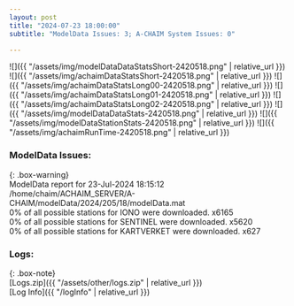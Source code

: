 ```yaml
---
layout: post
title: "2024-07-23 18:00:00"
subtitle: "ModelData Issues: 3; A-CHAIM System Issues: 0"

---
```


![]({{ "/assets/img/modelDataDataStatsShort-2420518.png" | relative_url }})
![]({{ "/assets/img/achaimDataStatsShort-2420518.png" | relative_url }})
![]({{ "/assets/img/achaimDataStatsLong00-2420518.png" | relative_url }})
![]({{ "/assets/img/achaimDataStatsLong01-2420518.png" | relative_url }})
![]({{ "/assets/img/achaimDataStatsLong02-2420518.png" | relative_url }})
![]({{ "/assets/img/modelDataDataStats-2420518.png" | relative_url }})
![]({{ "/assets/img/modelDataStationStats-2420518.png" | relative_url }})
![]({{ "/assets/img/achaimRunTime-2420518.png" | relative_url }})


### ModelData Issues:  
  
{: .box-warning}  
 ModelData report for 23-Jul-2024 18:15:12   
 /home/chaim/ACHAIM_SERVER/A-CHAIM/modelData/2024/205/18/modelData.mat   
 0% of all possible stations for IONO were downloaded. x6165   
 0% of all possible stations for SENTINEL were downloaded. x5620   
 0% of all possible stations for KARTVERKET were downloaded. x627   
  


### Logs:  
  
{: .box-note}  
[Logs.zip]({{ "/assets/other/logs.zip" | relative_url }})  
[Log Info]({{ "/logInfo" | relative_url }})  
